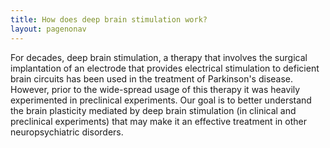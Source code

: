 ```yaml
---
title: How does deep brain stimulation work? 
layout: pagenonav
---
```


For decades, deep brain stimulation, a therapy that involves the surgical implantation of an electrode that provides electrical stimulation to deficient brain circuits has been used in the treatment of Parkinson's disease.
However, prior to the wide-spread usage of this therapy it was heavily experimented in preclinical experiments.
Our goal is to better understand the brain plasticity mediated by deep brain stimulation (in clinical and preclinical experiments) that may make it an effective treatment in other neuropsychiatric disorders.
